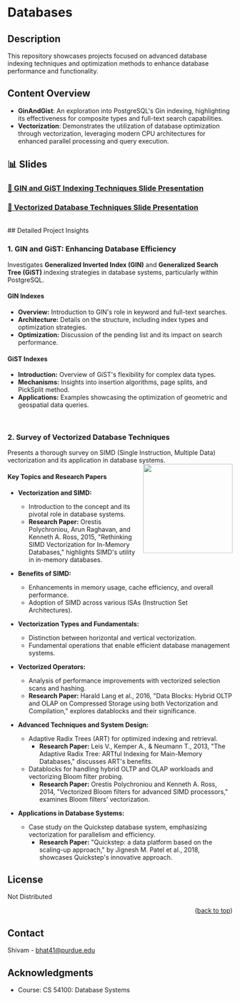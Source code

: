 # Databases

<section id="readme-top"></section>

## Description

This repository showcases projects focused on advanced database indexing techniques and optimization methods to enhance database performance and functionality.

## Content Overview

- **GinAndGist**: An exploration into PostgreSQL's Gin indexing, highlighting its effectiveness for composite types and full-text search capabilities.
- **Vectorization**: Demonstrates the utilization of database optimization through vectorization, leveraging modern CPU architectures for enhanced parallel processing and query execution.


## 📊 Slides

### [🔗 GIN and GiST Indexing Techniques Slide Presentation](./src/GinAndGist/GinAndGist.pdf)


### [🔗 Vectorized Database Techniques Slide Presentation](./src/Vectorization/)

<br>
## Detailed Project Insights

### 1. GIN and GiST: Enhancing Database Efficiency

Investigates **Generalized Inverted Index (GIN)** and **Generalized Search Tree (GiST)** indexing strategies in database systems, particularly within PostgreSQL.

#### GIN Indexes
- **Overview:** Introduction to GIN's role in keyword and full-text searches.
- **Architecture:** Details on the structure, including index types and optimization strategies.
- **Optimization:** Discussion of the pending list and its impact on search performance.

#### GiST Indexes
- **Introduction:** Overview of GiST's flexibility for complex data types.
- **Mechanisms:** Insights into insertion algorithms, page splits, and PickSplit method.
- **Applications:** Examples showcasing the optimization of geometric and geospatial data queries.

<br>

### 2. Survey of Vectorized Database Techniques

Presents a thorough survey on SIMD (Single Instruction, Multiple Data) vectorization and its application in database systems. <img src="https://www.kinetica.com/wp-content/uploads/2022/02/vwk_02.gif" align="right" width="200"/>

#### Key Topics and Research Papers

- **Vectorization and SIMD:**
  - Introduction to the concept and its pivotal role in database systems.
  - **Research Paper:** Orestis Polychroniou, Arun Raghavan, and Kenneth A. Ross, 2015, "Rethinking SIMD Vectorization for In-Memory Databases," highlights SIMD's utility in in-memory databases.

- **Benefits of SIMD:**
  - Enhancements in memory usage, cache efficiency, and overall performance.
  - Adoption of SIMD across various ISAs (Instruction Set Architectures).

- **Vectorization Types and Fundamentals:**
  - Distinction between horizontal and vertical vectorization.
  - Fundamental operations that enable efficient database management systems.

- **Vectorized Operators:**
  - Analysis of performance improvements with vectorized selection scans and hashing.
  - **Research Paper:** Harald Lang et al., 2016, "Data Blocks: Hybrid OLTP and OLAP on Compressed Storage using both Vectorization and Compilation," explores datablocks and their significance.

- **Advanced Techniques and System Design:**
  - Adaptive Radix Trees (ART) for optimized indexing and retrieval.
    - **Research Paper:** Leis V., Kemper A., & Neumann T., 2013, "The Adaptive Radix Tree: ARTful Indexing for Main-Memory Databases," discusses ART's benefits.
  - Datablocks for handling hybrid OLTP and OLAP workloads and vectorizing Bloom filter probing.
    - **Research Paper:** Orestis Polychroniou and Kenneth A. Ross, 2014, "Vectorized Bloom filters for advanced SIMD processors," examines Bloom filters' vectorization.

- **Applications in Database Systems:**
  - Case study on the Quickstep database system, emphasizing vectorization for parallelism and efficiency.
    - **Research Paper:** "Quickstep: a data platform based on the scaling-up approach," by Jignesh M. Patel et al., 2018, showcases Quickstep's innovative approach.
## License

Not Distributed

<p align="right">(<a href="#readme-top">back to top</a>)</p>

## Contact

Shivam - [bhat41@purdue.edu](mailto:bhat41@purdue.edu)

## Acknowledgments

* Course: CS 54100: Database Systems
